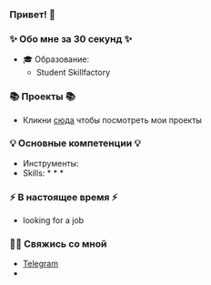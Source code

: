 ### Привет! 👋

### ✨ Обо мне за 30 секунд ✨ 
* 🎓 Образование:
  - Student Skillfactory
 

### 📚 Проекты 📚

* Кликни [сюда](https://github.com/dashboard) чтобы посмотреть мои проекты

### 💡 Основные компетенции 💡
- Инструменты: 
- Skills: 
    * 
    * 
    * 

### ⚡️ В настоящее время ⚡️
- looking for a job


### 🙌🏻 Свяжись со мной
- [Telegram]()
- 


